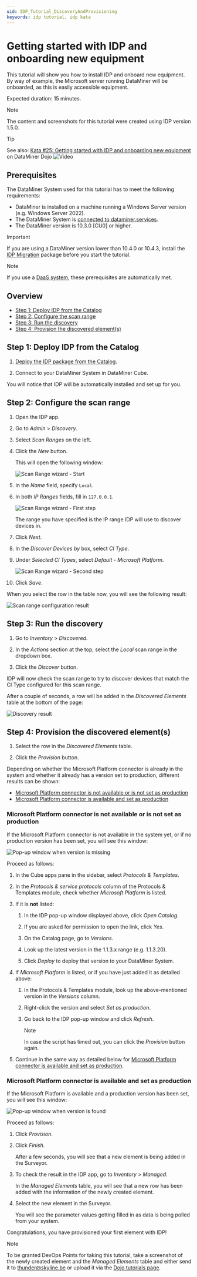 ```yaml
---
uid: IDP_Tutorial_DiscoveryAndProvisioning
keywords: idp tutorial, idp kata
---
```


# Getting started with IDP and onboarding new equipment

This tutorial will show you how to install IDP and onboard new equipment. By way of example, the Microsoft server running DataMiner will be onboarded, as this is easily accessible equipment.

Expected duration: 15 minutes.

> [!NOTE]
> The content and screenshots for this tutorial were created using IDP version 1.5.0.

> [!TIP]
> See also: [Kata #25: Getting started with IDP and onboarding new equipment](https://community.dataminer.services/courses/kata-25/) on DataMiner Dojo ![Video](~/user-guide/images/video_Duo.png)

## Prerequisites

The DataMiner System used for this tutorial has to meet the following requirements:

- DataMiner is installed on a machine running a Windows Server version (e.g. Windows Server 2022).
- The DataMiner System is [connected to dataminer.services](xref:Connecting_your_DataMiner_System_to_the_cloud).
- The DataMiner version is 10.3.0 [CU0] or higher.

> [!IMPORTANT]
> If you are using a DataMiner version lower than 10.4.0 or 10.4.3, install the [IDP Migration](https://community.dataminer.services/download/idp-migration/) package before you start the tutorial.

> [!NOTE]
> If you use a [DaaS system](xref:Creating_a_DMS_in_the_cloud), these prerequisites are automatically met.

## Overview

- [Step 1: Deploy IDP from the Catalog](#step-1-deploy-idp-from-the-catalog)
- [Step 2: Configure the scan range](#step-2-configure-the-scan-range)
- [Step 3: Run the discovery](#step-3-run-the-discovery)
- [Step 4: Provision the discovered element(s)](#step-4-provision-the-discovered-elements)

## Step 1: Deploy IDP from the Catalog

1. [Deploy the IDP package from the Catalog](xref:Installing_DataMiner_IDP#deploying-the-idp-package).

1. Connect to your DataMiner System in DataMiner Cube.

You will notice that IDP will be automatically installed and set up for you.

## Step 2: Configure the scan range

1. Open the IDP app.

1. Go to *Admin* > *Discovery*.

1. Select *Scan Ranges* on the left.

1. Click the *New* button.

   This will open the following window:

   ![Scan Range wizard - Start](~/user-guide/images/IDP_Tutorial_DiscoveryAndProvisioning_ScanRange_0.png)

1. In the *Name* field, specify `Local`.

1. In both *IP Ranges* fields, fill in `127.0.0.1`.

   ![Scan Range wizard - First step](~/user-guide/images/IDP_Tutorial_DiscoveryAndProvisioning_ScanRange_1.png)

   The range you have specified is the IP range IDP will use to discover devices in.

1. Click *Next*.

1. In the *Discover Devices by* box, select *CI Type*.

1. Under *Selected CI Types*, select *Default - Microsoft Platform*.

   ![Scan Range wizard - Second step](~/user-guide/images/IDP_Tutorial_DiscoveryAndProvisioning_ScanRange_2.png)

1. Click *Save*.

When you select the row in the table now, you will see the following result:

![Scan range configuration result](~/user-guide/images/IDP_Tutorial_DiscoveryAndProvisioning_ScanRange_3.png)

## Step 3: Run the discovery

1. Go to *Inventory* > *Discovered*.

1. In the *Actions* section at the top, select the *Local* scan range in the dropdown box.

1. Click the *Discover* button.

IDP will now check the scan range to try to discover devices that match the CI Type configured for this scan range.

After a couple of seconds, a row will be added in the *Discovered Elements* table at the bottom of the page:

![Discovery result](~/user-guide/images/IDP_Tutorial_DiscoveryAndProvisioning_Discovery_0.png)

## Step 4: Provision the discovered element(s)

1. Select the row in the *Discovered Elements* table.

1. Click the *Provision* button.

Depending on whether the Microsoft Platform connector is already in the system and whether it already has a version set to production, different results can be shown:

- [Microsoft Platform connector is not available or is not set as production](#microsoft-platform-connector-is-not-available-or-is-not-set-as-production)
- [Microsoft Platform connector is available and set as production](#microsoft-platform-connector-is-available-and-set-as-production)

### Microsoft Platform connector is not available or is not set as production

If the Microsoft Platform connector is not available in the system yet, or if no production version has been set, you will see this window:

![Pop-up window when version is missing](~/user-guide/images/IDP_Tutorial_DiscoveryAndProvisioning_Provisioning_MissingVersion.png)

Proceed as follows:

1. In the Cube apps pane in the sidebar, select *Protocols & Templates*.

1. In the *Protocols & service protocols* column of the Protocols & Templates module, check whether *Microsoft Platform* is listed.

1. If it is **not** listed:

   1. In the IDP pop-up window displayed above, click *Open Catalog*.

   1. If you are asked for permission to open the link, click *Yes*.

   1. On the Catalog page, go to *Versions*.

   1. Look up the latest version in the 1.1.3.x range (e.g. 1.1.3.20).

   1. Click *Deploy* to deploy that version to your DataMiner System.

1. If *Microsoft Platform* is listed, or if you have just added it as detailed above:

   1. In the Protocols & Templates module, look up the above-mentioned version in the *Versions* column.

   1. Right-click the version and select *Set as production*.

   1. Go back to the IDP pop-up window and click *Refresh*.

      > [!NOTE]
      > In case the script has timed out, you can click the *Provision* button again.

1. Continue in the same way as detailed below for [Microsoft Platform connector is available and set as production](#microsoft-platform-connector-is-available-and-set-as-production).

### Microsoft Platform connector is available and set as production

If the Microsoft Platform is available and a production version has been set, you will see this window:

![Pop-up window when version is found](~/user-guide/images/IDP_Tutorial_DiscoveryAndProvisioning_Provisioning_Success.png)

Proceed as follows:

1. Click *Provision*.

1. Click *Finish*.

   After a few seconds, you will see that a new element is being added in the Surveyor.

1. To check the result in the IDP app, go to *Inventory* > *Managed*.

   In the *Managed Elements* table, you will see that a new row has been added with the information of the newly created element.

1. Select the new element in the Surveyor.

   You will see the parameter values getting filled in as data is being polled from your system.

Congratulations, you have provisioned your first element with IDP!

> [!NOTE]
> To be granted DevOps Points for taking this tutorial, take a screenshot of the newly created element and the *Managed Elements* table and either send it to [thunder@skyline.be](mailto:thunder@skyline.be) or upload it via the [Dojo tutorials page](https://community.dataminer.services/learning-courses-tutorials/).
